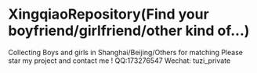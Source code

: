 # XingqiaoRepository(Find your boyfriend/girlfriend/other kind of...)
Collecting Boys and girls in Shanghai/Beijing/Others for matching
Please star my project and contact me !
QQ:173276547
Wechat: tuzi_private
